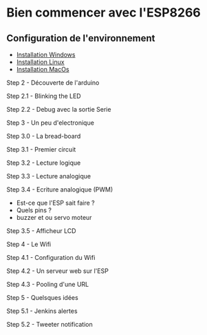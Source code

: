 Bien commencer avec l'ESP8266
=============================

Configuration de l'environnement
--------------------------------

- [Installation Windows](docs/install-win.md)
- [Installation Linux](docs/install-linux.md)
- [Installation MacOs](docs/install-macos.md)



Step 2 - Découverte de l'arduino

Step 2.1 - Blinking the LED

Step 2.2 - Debug avec la sortie Serie



Step 3 - Un peu d'electronique

Step 3.0 - La bread-board

Step 3.1 - Premier circuit

Step 3.2 - Lecture logique

Step 3.3 - Lecture analogique

Step 3.4 - Ecriture analogique (PWM)

- Est-ce que l'ESP sait faire ?
- Quels pins ?
- buzzer et ou servo moteur

Step 3.5 - Afficheur LCD



Step 4 - Le Wifi

Step 4.1 - Configuration du Wifi

Step 4.2 - Un serveur web sur l'ESP

Step 4.3 - Pooling d'une URL



Step 5 - Quelsques idées

Step 5.1 - Jenkins alertes

Step 5.2 - Tweeter notification
